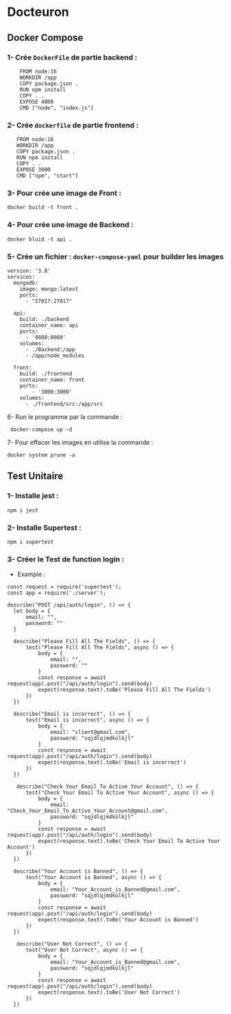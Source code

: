 # Docteuron

## Docker Compose

### 1- Crée `DockerFile` de partie backend :

```
    FROM node:16
    WORKDIR /app
    COPY package.json .
    RUN npm install
    COPY . .
    EXPOSE 4000
    CMD ["node", "index.js"]
 ```
    
 ### 2- Crée `dockerfile` de partie frontend :
 
 ```
    FROM node:16
    WORKDIR /app
    COPY package.json .
    RUN npm install
    COPY . .
    EXPOSE 3000
    CMD ["npm", "start"]
 ```
 
 ### 3- Pour crée une image de Front :
 
 ```
 docker build -t front .
```

### 4- Pour crée une image de Backend :

```
docker bluid -t api .
```

### 5- Crée un fichier : `docker-compose-yaml` pour builder les images

```
version: '3.8'
services:
  mongodb:
    image: mongo:latest
    ports:
      - "27017:27017"

  api:
    build: ./backend
    container_name: api
    ports:
      - '8080:8080'
    volumes:
      - ./Backend:/app
      - /app/node_modules
    
  front:
    build: ./frontend
    container_name: front
    ports:
        - '3000:3000'
    volumes:
      - ./frontend/src:/app/src

 ```

6- Run le programme par la commande :

```
 docker-compose up -d
 ```
 
 7- Pour effacer les images en utilise la commande :
 
 ```
 docker system prune -a
```

## Test Unitaire

### 1- Installe jest :

```
npm i jest
```

### 2- Installe Supertest :

```
npm i supertest
```

### 3- Créer le Test de function login :

* Example :

```
const request = require('supertest');
const app = require('./server');

describe("POST /api/auth/login", () => {
  let body = {
      email: "",
      password: ""
  }
  
  describe("Please Fill All The Fields", () => {
      test("Please Fill All The Fields", async () => {
          body = {
              email: "",
              password: ""
          }
          const response = await request(app).post("/api/auth/login").send(body)
          expect(response.text).toBe('Please Fill All The Fields')
      })
  })
  
  describe("Email is incorrect", () => {
      test("Email is incorrect", async () => {
          body = {
              email: "client@gmail.com",
              password: "sqjdlqjmdkùlkjl"
          }
          const response = await request(app).post("/api/auth/login").send(body)
          expect(response.text).toBe('Email is incorrect')
      })
  })
  
   describe("Check Your Email To Active Your Account", () => {
      test("Check Your Email To Active Your Account", async () => {
          body = {
              email: "Check_Your_Email_To_Active_Your_Account@gmail.com",
              password: "sqjdlqjmdkùlkjl"
          }
          const response = await request(app).post("/api/auth/login").send(body)
          expect(response.text).toBe('Check Your Email To Active Your Account')
      })
  })
  
  describe("Your Account is Banned", () => {
      test("Your Account is Banned", async () => {
          body = {
              email: "Your_Account_is_Banned@gmail.com",
              password: "sqjdlqjmdkùlkjl"
          }
          const response = await request(app).post("/api/auth/login").send(body)
          expect(response.text).toBe('Your Account is Banned')
      })
  })
  
   describe("User Not Correct", () => {
      test("User Not Correct", async () => {
          body = {
              email: "Your_Account_is_Banned@gmail.com",
              password: "sqjdlqjmdkùlkjl"
          }
          const response = await request(app).post("/api/auth/login").send(body)
          expect(response.text).toBe('User Not Correct')
      })
  })
  ```

